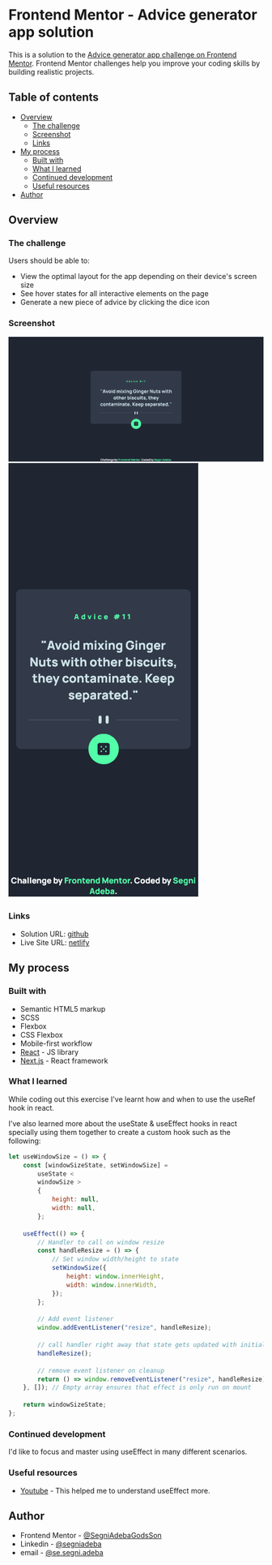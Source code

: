 # Frontend Mentor - Advice generator app solution

This is a solution to the [Advice generator app challenge on Frontend Mentor](https://www.frontendmentor.io/challenges/advice-generator-app-QdUG-13db). Frontend Mentor challenges help you improve your coding skills by building realistic projects.

## Table of contents

- [Overview](#overview)
  - [The challenge](#the-challenge)
  - [Screenshot](#screenshot)
  - [Links](#links)
- [My process](#my-process)
  - [Built with](#built-with)
  - [What I learned](#what-i-learned)
  - [Continued development](#continued-development)
  - [Useful resources](#useful-resources)
- [Author](#author)

## Overview

### The challenge

Users should be able to:

- View the optimal layout for the app depending on their device's screen size
- See hover states for all interactive elements on the page
- Generate a new piece of advice by clicking the dice icon

### Screenshot

![](./screenshot-mobile.png)
![](./screenshot-desktop.png)

### Links

- Solution URL: [github](https://github.com/SegniAdebaGodsSon/Frontend-Mentor/tree/master/Advice%20generator%20app/advice-generator-app)
- Live Site URL: [netlify](https://aesthetic-custard-8c902b.netlify.app/)

## My process

### Built with

- Semantic HTML5 markup
- SCSS
- Flexbox
- CSS Flexbox
- Mobile-first workflow
- [React](https://reactjs.org/) - JS library
- [Next.js](https://nextjs.org/) - React framework

### What I learned

While coding out this exercise I've learnt how and when to use the useRef hook in react.

I've also learned more about the useState & useEffect hooks in react specially using them together to create a custom hook such as the following:

```js
let useWindowSize = () => {
	const [windowSizeState, setWindowSize] =
		useState <
		windowSize >
		{
			height: null,
			width: null,
		};

	useEffect(() => {
		// Handler to call on window resize
		const handleResize = () => {
			// Set window width/height to state
			setWindowSize({
				height: window.innerHeight,
				width: window.innerWidth,
			});
		};

		// Add event listener
		window.addEventListener("resize", handleResize);

		// call handler right away that state gets updated with initial window size
		handleResize();

		// remove event listener on cleanup
		return () => window.removeEventListener("resize", handleResize);
	}, []); // Empty array ensures that effect is only run on mount

	return windowSizeState;
};
```

### Continued development

I'd like to focus and master using useEffect in many different scenarios.

### Useful resources

- [Youtube](https://www.youtube.com/watch?v=j1ZRyw7OtZs) - This helped me to understand useEffect more.

## Author

- Frontend Mentor - [@SegniAdebaGodsSon](https://www.frontendmentor.io/profile/SegniAdebaGodsSon)
- Linkedin - [@segniadeba](https://www.linkedin.com/in/segniadeba/)
- email - [@se.segni.adeba](se.segni.adeba@gmail.com)
